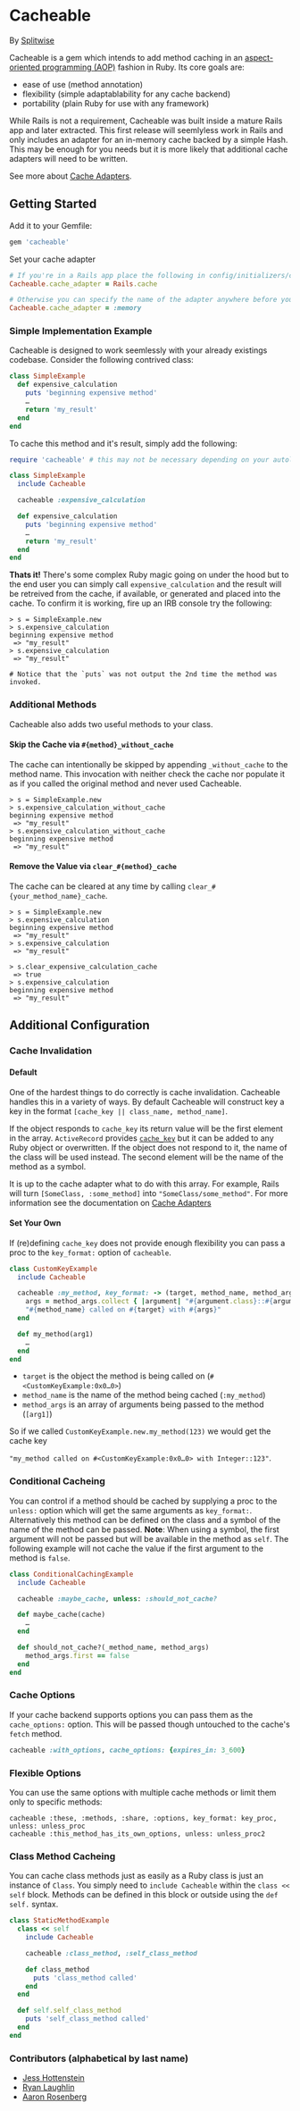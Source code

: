 # Cacheable

By [Splitwise](https://www.splitwise.com)

Cacheable is a gem which intends to add method caching in an [aspect-oriented programming (AOP)](https://en.wikipedia.org/wiki/Aspect-oriented_programming) fashion in Ruby. Its core goals are:

* ease of use (method annotation)
* flexibility (simple adaptablability for any cache backend)
* portability (plain Ruby for use with any framework)

While Rails is not a requirement, Cacheable was built inside a mature Rails app and later extracted. This first release will seemlyless work in Rails and only includes an adapter for an in-memory cache backed by a simple Hash. This may be enough for you needs but it is more likely that additional cache adapters will need to be written.

See more about [Cache Adapters](cache-adapters.md).

## Getting Started

Add it to your Gemfile:

```ruby
gem 'cacheable'
```

Set your cache adapter

```ruby
# If you're in a Rails app place the following in config/initializers/cacheable.rb
Cacheable.cache_adapter = Rails.cache

# Otherwise you can specify the name of the adapter anywhere before you use it
Cacheable.cache_adapter = :memory
```

### Simple Implementation Example

Cacheable is designed to work seemlessly with your already existings codebase. Consider the following contrived class:

```ruby
class SimpleExample
  def expensive_calculation
    puts 'beginning expensive method'
    …
    return 'my_result'
  end
end
```

To cache this method and it's result, simply add the following:

```ruby
require 'cacheable' # this may not be necessary depending on your autoloading system

class SimpleExample
  include Cacheable

  cacheable :expensive_calculation

  def expensive_calculation
    puts 'beginning expensive method'
    …
    return 'my_result'
  end
end
```

**Thats it!** There's some complex Ruby magic going on under the hood but to the end user you can simply call `expensive_calculation` and the result will be retreived from the cache, if available, or generated and placed into the cache. To confirm it is working, fire up an IRB console try the following:

```irb
> s = SimpleExample.new
> s.expensive_calculation
beginning expensive method
 => "my_result"
> s.expensive_calculation
 => "my_result"

# Notice that the `puts` was not output the 2nd time the method was invoked.
```

### Additional Methods

Cacheable also adds two useful methods to your class.

#### Skip the Cache via `#{method}_without_cache`

The cache can intentionally be skipped by appending `_without_cache` to the method name. This invocation with neither check the cache nor populate it as if you called the original method and never used Cacheable.

```irb
> s = SimpleExample.new
> s.expensive_calculation_without_cache
beginning expensive method
 => "my_result"
> s.expensive_calculation_without_cache
beginning expensive method
 => "my_result"
 ```

#### Remove the Value via `clear_#{method}_cache`

The cache can be cleared at any time by calling `clear_#{your_method_name}_cache`.

```irb
> s = SimpleExample.new
> s.expensive_calculation
beginning expensive method
 => "my_result"
> s.expensive_calculation
 => "my_result"

> s.clear_expensive_calculation_cache
 => true
> s.expensive_calculation
beginning expensive method
 => "my_result"
```

## Additional Configuration

### Cache Invalidation

#### Default

One of the hardest things to do correctly is cache invalidation. Cacheable handles this in a variety of ways. By default Cacheable will construct key a key in the format `[cache_key || class_name, method_name]`.

If the object responds to `cache_key` its return value will be the first element in the array. `ActiveRecord` provides [`cache_key`](https://api.rubyonrails.org/classes/ActiveRecord/Integration.html#method-i-cache_key) but it can be added to any Ruby object or overwritten. If the object does not respond to it, the name of the class will be used instead. The second element will be the name of the method as a symbol.

It is up to the cache adapter what to do with this array. For example, Rails will turn `[SomeClass, :some_method]` into `"SomeClass/some_method"`. For more information see the documentation on [Cache Adapters](cache-adapters.md)

#### Set Your Own

If (re)defining `cache_key` does not provide enough flexibility you can pass a proc to the `key_format:` option of `cacheable`.

```ruby
class CustomKeyExample
  include Cacheable

  cacheable :my_method, key_format: -> (target, method_name, method_args) do
    args = method_args.collect { |argument| "#{argument.class}::#{argument}" }.join
    "#{method_name} called on #{target} with #{args}"
  end

  def my_method(arg1)
    …
  end
end
```

* `target` is the object the method is being called on (`#<CustomKeyExample:0x0…0>`)
* `method_name` is the name of the method being cached (`:my_method`)
* `method_args` is an array of arguments being passed to the method (`[arg1]`)

So if we called `CustomKeyExample.new.my_method(123)` we would get the cache key

`"my_method called on #<CustomKeyExample:0x0…0> with Integer::123"`.

### Conditional Cacheing

You can control if a method should be cached by supplying a proc to the `unless:` option which will get the same arguments as `key_format:`. Alternatively this method can be defined on the class and a symbol of the name of the method can be passed. **Note**: When using a symbol, the first argument will not be passed but will be available in the method as `self`. The following example will not cache the value if the first argument to the method is `false`.


```ruby
class ConditionalCachingExample
  include Cacheable

  cacheable :maybe_cache, unless: :should_not_cache?

  def maybe_cache(cache)
    …
  end

  def should_not_cache?(_method_name, method_args)
    method_args.first == false
  end
end
```

### Cache Options

If your cache backend supports options you can pass them as the `cache_options:` option. This will be passed though untouched to the cache's `fetch` method.

```ruby
cacheable :with_options, cache_options: {expires_in: 3_600}
```

### Flexible Options

You can use the same options with multiple cache methods or limit them only to specific methods:

```
cacheable :these, :methods, :share, :options, key_format: key_proc, unless: unless_proc
cacheable :this_method_has_its_own_options, unless: unless_proc2
```

### Class Method Cacheing

You can cache class methods just as easily as a Ruby class is just an instance of `Class`. You simply need to `include Cacheable` within the `class << self` block. Methods can be defined in this block or outside using the `def self.` syntax.

```ruby
class StaticMethodExample
  class << self
    include Cacheable

    cacheable :class_method, :self_class_method

    def class_method
      puts 'class_method called'
    end
  end

  def self.self_class_method
    puts 'self_class_method called'
  end
end
```

### Contributors (alphabetical by last name)

* [Jess Hottenstein](https://github.com/jhottenstein)
* [Ryan Laughlin](https://github.com/rofreg)
* [Aaron Rosenberg](https://github.com/agrberg)
